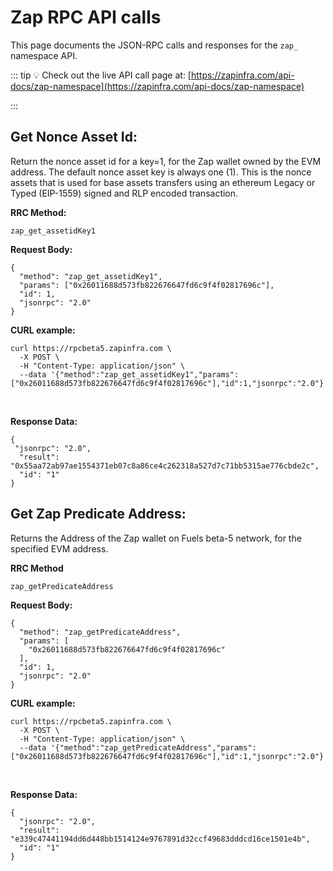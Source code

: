 # Zap RPC API calls


This page documents the JSON-RPC calls and responses for the `zap_` namespace API.


::: tip 
💡 Check out the live API call page at: [https://zapinfra.com/api-docs/zap-namespace](https://zapinfra.com/api-docs/zap-namespace)

:::


<!-- ------------------------------------------------------------------------------------------------------------- -->
## Get Nonce Asset Id:

Return the nonce asset id for a key=1, for the Zap wallet owned by the EVM address. The default nonce asset key 
is always one (1). This is the nonce assets that is used for base assets transfers using an ethereum Legacy or 
Typed (EIP-1559) signed and RLP encoded transaction.

**RRC Method:**

`zap_get_assetidKey1`


**Request Body:**

```
{
  "method": "zap_get_assetidKey1",
  "params": ["0x26011688d573fb822676647fd6c9f4f02817696c"],
  "id": 1,
  "jsonrpc": "2.0"
}
```


**CURL example:**
```console
curl https://rpcbeta5.zapinfra.com \
  -X POST \
  -H "Content-Type: application/json" \
  --data '{"method":"zap_get_assetidKey1","params":["0x26011688d573fb822676647fd6c9f4f02817696c"],"id":1,"jsonrpc":"2.0"}'

```


<br/>

**Response Data:**
```
{
 "jsonrpc": "2.0",
  "result": "0x55aa72ab97ae1554371eb07c8a86ce4c262318a527d7c71bb5315ae776cbde2c",
  "id": "1"
}
```




<!-- ------------------------------------------------------------------------------------------------------------- -->
## Get Zap Predicate Address:

Returns the Address of the Zap wallet on Fuels beta-5 network, for the specified EVM address.

**RRC Method**

`zap_getPredicateAddress`


**Request Body:**
```
{
  "method": "zap_getPredicateAddress",
  "params": [
    "0x26011688d573fb822676647fd6c9f4f02817696c"
  ],
  "id": 1,
  "jsonrpc": "2.0"
}
```


**CURL example:**
```console
curl https://rpcbeta5.zapinfra.com \
  -X POST \
  -H "Content-Type: application/json" \
  --data '{"method":"zap_getPredicateAddress","params":["0x26011688d573fb822676647fd6c9f4f02817696c"],"id":1,"jsonrpc":"2.0"}'

```

<br/>


**Response Data:**
```
{
  "jsonrpc": "2.0",
  "result": "e339c47441194dd6d448bb1514124e9767891d32ccf49683dddcd16ce1501e4b",
  "id": "1"
}
```
